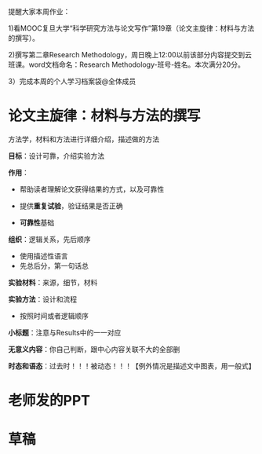 提醒大家本周作业：

1)看MOOC复旦大学“科学研究方法与论文写作”第19章（论文主旋律：材料与方法的撰写）。

2)撰写第二章Research Methodology，周日晚上12:00以前该部分内容提交到云班课。word文档命名：Research Methodology-班号-姓名。本次满分20分。

3）完成本周的个人学习档案袋@全体成员 

# 论文主旋律：材料与方法的撰写

方法学，材料和方法进行详细介绍，描述做的方法



**目标**：设计可靠，介绍实验方法

**作用**：

- 帮助读者理解论文获得结果的方式，以及可靠性

- 提供**重复试验**，验证结果是否正确
- **可靠性**基础

**组织**：逻辑关系，先后顺序

- 使用描述性语言
- 先总后分，第一句话总

**实验材料**：来源，细节，材料

**实验方法**：设计和流程

- 按照时间或者逻辑顺序

**小标题**：注意与Results中的一一对应

**无意义内容**：你自己判断，跟中心内容关联不大的全部删

**时态和语态**：过去时！！！被动态！！！【例外情况是描述文中图表，用一般式】



# 老师发的PPT

# 草稿

